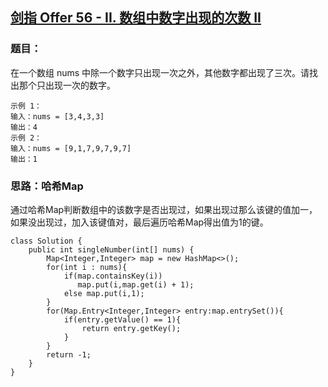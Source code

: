 ## [剑指 Offer 56 - II. 数组中数字出现的次数 II](https://leetcode.cn/problems/shu-zu-zhong-shu-zi-chu-xian-de-ci-shu-ii-lcof/)

### 题目：

在一个数组 nums 中除一个数字只出现一次之外，其他数字都出现了三次。请找出那个只出现一次的数字。

```
示例 1：
输入：nums = [3,4,3,3]
输出：4
示例 2：
输入：nums = [9,1,7,9,7,9,7]
输出：1
```

### 思路：哈希Map

通过哈希Map判断数组中的该数字是否出现过，如果出现过那么该键的值加一，如果没出现过，加入该键值对，最后遍历哈希Map得出值为1的键。

```
class Solution {
    public int singleNumber(int[] nums) {
        Map<Integer,Integer> map = new HashMap<>();
        for(int i : nums){
            if(map.containsKey(i)) 
               map.put(i,map.get(i) + 1);
            else map.put(i,1);
        }
        for(Map.Entry<Integer,Integer> entry:map.entrySet()){
            if(entry.getValue() == 1){
                return entry.getKey();
            } 
        }
        return -1;  
    }
}  
```

